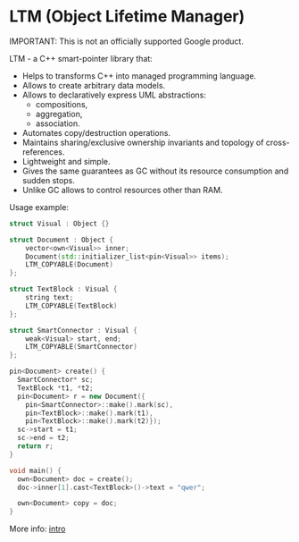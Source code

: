 # LTM (Object Lifetime Manager)

IMPORTANT: This is not an officially supported
Google product.

LTM - a C++ smart-pointer library that:
- Helps to transforms C++ into managed programming language.
- Allows to create arbitrary data models.
- Allows to declaratively express UML abstractions:
    - compositions,
    - aggregation,
    - association.
- Automates copy/destruction operations.
- Maintains sharing/exclusive ownership invariants and topology of cross-references.
- Lightweight and simple.
- Gives the same guarantees as GC without its resource consumption and sudden stops.
- Unlike GC allows to control resources other than RAM.

Usage example:
```C++
struct Visual : Object {}

struct Document : Object {
    vector<own<Visual>> inner;
    Document(std::initializer_list<pin<Visual>> items);
    LTM_COPYABLE(Document)
};

struct TextBlock : Visual {
    string text;
    LTM_COPYABLE(TextBlock)
};

struct SmartConnector : Visual {
    weak<Visual> start, end;
    LTM_COPYABLE(SmartConnector)
};

pin<Document> create() {
  SmartConnector* sc;
  TextBlock *t1, *t2;
  pin<Document> r = new Document({
    pin<SmartConnector>::make().mark(sc),
    pin<TextBlock>::make().mark(t1),
    pin<TextBlock>::make().mark(t2)});
  sc->start = t1;
  sc->end = t2;
  return r;
}

void main() {
  own<Document> doc = create();
  doc->inner[1].cast<TextBlock>()->text = "qwer";

  own<Document> copy = doc;
}
```

More info: [intro](docs/intro.md)
